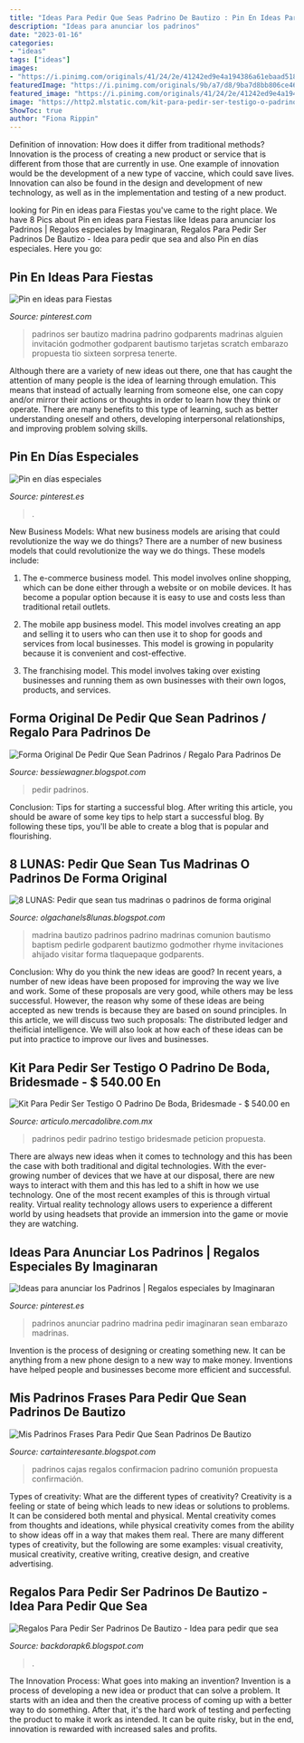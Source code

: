 ```yaml
---
title: "Ideas Para Pedir Que Seas Padrino De Bautizo : Pin En Ideas Para Fiestas"
description: "Ideas para anunciar los padrinos"
date: "2023-01-16"
categories:
- "ideas"
tags: ["ideas"]
images:
- "https://i.pinimg.com/originals/41/24/2e/41242ed9e4a194386a61ebaad518f263.jpg"
featuredImage: "https://i.pinimg.com/originals/9b/a7/d8/9ba7d8bb806ce46bc672a31d55a12c3d.jpg"
featured_image: "https://i.pinimg.com/originals/41/24/2e/41242ed9e4a194386a61ebaad518f263.jpg"
image: "https://http2.mlstatic.com/kit-para-pedir-ser-testigo-o-padrino-de-boda-bridesmade-D_NQ_NP_648171-MLM25905016469_082017-F.jpg"
ShowToc: true
author: "Fiona Rippin"
---
```



Definition of innovation: How does it differ from traditional methods?
Innovation is the process of creating a new product or service that is different from those that are currently in use. One example of innovation would be the development of a new type of vaccine, which could save lives. Innovation can also be found in the design and development of new technology, as well as in the implementation and testing of a new product.

	

		
looking for Pin en ideas para Fiestas you've came to the right place. We have 8 Pics about Pin en ideas para Fiestas like Ideas para anunciar los Padrinos | Regalos especiales by Imaginaran, Regalos Para Pedir Ser Padrinos De Bautizo - Idea para pedir que sea and also Pin en días especiales. Here you go:
		
    
## Pin En Ideas Para Fiestas

<img loading=lazy src="https://i.pinimg.com/736x/11/7b/b3/117bb3acb53969bc636c808f1f666c7d.jpg" onerror="this.onerror=null;this.src='https://tse2.mm.bing.net/th?id=OIP.uPbZ3UxC3TY8swQhENFHWwHaJ4&amp;pid=15.1';" alt="Pin en ideas para Fiestas">

_Source: pinterest.com_

>padrinos ser bautizo madrina padrino godparents madrinas alguien invitación godmother godparent bautismo tarjetas scratch embarazo propuesta tio sixteen sorpresa tenerte. 

	

Although there are a variety of new ideas out there, one that has caught the attention of many people is the idea of learning through emulation. This means that instead of actually learning from someone else, one can copy and/or mirror their actions or thoughts in order to learn how they think or operate. There are many benefits to this type of learning, such as better understanding oneself and others, developing interpersonal relationships, and improving problem solving skills.

    
## Pin En Días Especiales

<img loading=lazy src="https://i.pinimg.com/originals/2d/5f/8a/2d5f8a656b964ce2f7cb7f957e9ac43f.jpg" onerror="this.onerror=null;this.src='https://tse2.mm.bing.net/th?id=OIP.8b6mvyjlsleMSFjYCw127gHaJ4&amp;pid=15.1';" alt="Pin en días especiales">

_Source: pinterest.es_

>. 

	

New Business Models: What new business models are arising that could revolutionize the way we do things?
There are a number of new business models that could revolutionize the way we do things. These models include:
1. The e-commerce business model. This model involves online shopping, which can be done either through a website or on mobile devices. It has become a popular option because it is easy to use and costs less than traditional retail outlets.

2. The mobile app business model. This model involves creating an app and selling it to users who can then use it to shop for goods and services from local businesses. This model is growing in popularity because it is convenient and cost-effective.

3. The franchising model. This model involves taking over existing businesses and running them as own businesses with their own logos, products, and services.

    
## Forma Original De Pedir Que Sean Padrinos / Regalo Para Padrinos De

<img loading=lazy src="https://i.pinimg.com/564x/4a/3c/9a/4a3c9a1c019079e09ddfebc9bb114e05.jpg" onerror="this.onerror=null;this.src='https://tse1.mm.bing.net/th?id=OIP.oOfwL8IIiItpWlJf0x3MjwHaHa&amp;pid=15.1';" alt="Forma Original De Pedir Que Sean Padrinos / Regalo Para Padrinos De">

_Source: bessiewagner.blogspot.com_

>pedir padrinos. 

	

Conclusion: Tips for starting a successful blog.
After writing this article, you should be aware of some key tips to help start a successful blog. By following these tips, you'll be able to create a blog that is popular and flourishing.

    
## 8 LUNAS: Pedir Que Sean Tus Madrinas O Padrinos De Forma Original

<img loading=lazy src="https://1.bp.blogspot.com/-FWzLuCgz_ng/WlNWbxDdhzI/AAAAAAAAQZI/pnhqRoBf_gYe40lNBenfxUjdPR7u-k5PgCLcBGAs/s1600/13a8f9009016aab06713607c117a3417.jpg" onerror="this.onerror=null;this.src='https://tse3.mm.bing.net/th?id=OIP.YvAIMeSAJk4v7-N78h6LQwHaJ4&amp;pid=15.1';" alt="8 LUNAS: Pedir que sean tus madrinas o padrinos de forma original">

_Source: olgachanels8lunas.blogspot.com_

>madrina bautizo padrinos padrino madrinas comunion bautismo baptism pedirle godparent bautizmo godmother rhyme invitaciones ahijado visitar forma tlaquepaque godparents. 

	

Conclusion: Why do you think the new ideas are good?
In recent years, a number of new ideas have been proposed for improving the way we live and work. Some of these proposals are very good, while others may be less successful. However, the reason why some of these ideas are being accepted as new trends is because they are based on sound principles. In this article, we will discuss two such proposals: The distributed ledger and theificial intelligence. We will also look at how each of these ideas can be put into practice to improve our lives and businesses.

    
## Kit Para Pedir Ser Testigo O Padrino De Boda, Bridesmade - $ 540.00 En

<img loading=lazy src="https://http2.mlstatic.com/kit-para-pedir-ser-testigo-o-padrino-de-boda-bridesmade-D_NQ_NP_648171-MLM25905016469_082017-F.jpg" onerror="this.onerror=null;this.src='https://tse2.mm.bing.net/th?id=OIP.vrILeUt99iCIyGUByQ3jeQHaEY&amp;pid=15.1';" alt="Kit Para Pedir Ser Testigo O Padrino De Boda, Bridesmade - $ 540.00 en">

_Source: articulo.mercadolibre.com.mx_

>padrinos pedir padrino testigo bridesmade peticion propuesta. 

	

There are always new ideas when it comes to technology and this has been the case with both traditional and digital technologies. With the ever-growing number of devices that we have at our disposal, there are new ways to interact with them and this has led to a shift in how we use technology. One of the most recent examples of this is through virtual reality. Virtual reality technology allows users to experience a different world by using headsets that provide an immersion into the game or movie they are watching.

    
## Ideas Para Anunciar Los Padrinos | Regalos Especiales By Imaginaran

<img loading=lazy src="https://i.pinimg.com/736x/28/87/c3/2887c3d0c443b303dcc93045b9c7401a.jpg" onerror="this.onerror=null;this.src='https://tse2.mm.bing.net/th?id=OIP.nReXtWBtmImIFwqFbAwFOgHaE8&amp;pid=15.1';" alt="Ideas para anunciar los Padrinos | Regalos especiales by Imaginaran">

_Source: pinterest.es_

>padrinos anunciar padrino madrina pedir imaginaran sean embarazo madrinas. 

	

Invention is the process of designing or creating something new. It can be anything from a new phone design to a new way to make money. Inventions have helped people and businesses become more efficient and successful.

    
## Mis Padrinos Frases Para Pedir Que Sean Padrinos De Bautizo

<img loading=lazy src="https://i.pinimg.com/originals/9b/a7/d8/9ba7d8bb806ce46bc672a31d55a12c3d.jpg" onerror="this.onerror=null;this.src='https://tse1.mm.bing.net/th?id=OIP.18YnT92lkJ0WXlwjXZw8zQHaJ4&amp;pid=15.1';" alt="Mis Padrinos Frases Para Pedir Que Sean Padrinos De Bautizo">

_Source: cartainteresante.blogspot.com_

>padrinos cajas regalos confirmacion padrino comunión propuesta confirmación. 

	

Types of creativity: What are the different types of creativity?
Creativity is a feeling or state of being which leads to new ideas or solutions to problems. It can be considered both mental and physical. Mental creativity comes from thoughts and ideations, while physical creativity comes from the ability to show ideas off in a way that makes them real. There are many different types of creativity, but the following are some examples: visual creativity, musical creativity, creative writing, creative design, and creative advertising.

    
## Regalos Para Pedir Ser Padrinos De Bautizo - Idea Para Pedir Que Sea

<img loading=lazy src="https://i.pinimg.com/originals/41/24/2e/41242ed9e4a194386a61ebaad518f263.jpg" onerror="this.onerror=null;this.src='https://tse3.mm.bing.net/th?id=OIP.BLJI7t8IUKxAonsObS6T3AHaHa&amp;pid=15.1';" alt="Regalos Para Pedir Ser Padrinos De Bautizo - Idea para pedir que sea">

_Source: backdorapk6.blogspot.com_

>. 

	

The Innovation Process: What goes into making an invention?
Invention is a process of developing a new idea or product that can solve a problem. It starts with an idea and then the creative process of coming up with a better way to do something. After that, it's the hard work of testing and perfecting the product to make it work as intended. It can be quite risky, but in the end, innovation is rewarded with increased sales and profits.

